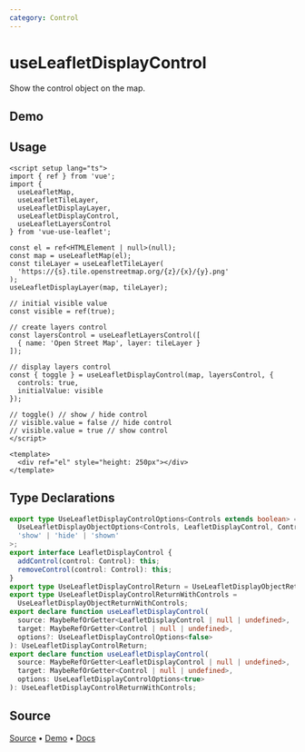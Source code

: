 ```yaml
---
category: Control
---
```


# useLeafletDisplayControl

Show the control object on the map.



## Demo

<ClientOnly>
  <Demo name="useLeafletDisplayControl" source-url="https://github.com/nikolaynau/vue-use-leaflet/blob/master/src/useLeafletDisplayControl/demo.vue" />
</ClientOnly>

## Usage

```vue
<script setup lang="ts">
import { ref } from 'vue';
import {
  useLeafletMap,
  useLeafletTileLayer,
  useLeafletDisplayLayer,
  useLeafletDisplayControl,
  useLeafletLayersControl
} from 'vue-use-leaflet';

const el = ref<HTMLElement | null>(null);
const map = useLeafletMap(el);
const tileLayer = useLeafletTileLayer(
  'https://{s}.tile.openstreetmap.org/{z}/{x}/{y}.png'
);
useLeafletDisplayLayer(map, tileLayer);

// initial visible value
const visible = ref(true);

// create layers control
const layersControl = useLeafletLayersControl([
  { name: 'Open Street Map', layer: tileLayer }
]);

// display layers control
const { toggle } = useLeafletDisplayControl(map, layersControl, {
  controls: true,
  initialValue: visible
});

// toggle() // show / hide control
// visible.value = false // hide control
// visible.value = true // show control
</script>

<template>
  <div ref="el" style="height: 250px"></div>
</template>
```

## Type Declarations

```ts
export type UseLeafletDisplayControlOptions<Controls extends boolean> = Omit<
  UseLeafletDisplayObjectOptions<Controls, LeafletDisplayControl, Control>,
  'show' | 'hide' | 'shown'
>;
export interface LeafletDisplayControl {
  addControl(control: Control): this;
  removeControl(control: Control): this;
}
export type UseLeafletDisplayControlReturn = UseLeafletDisplayObjectReturn;
export type UseLeafletDisplayControlReturnWithControls =
  UseLeafletDisplayObjectReturnWithControls;
export declare function useLeafletDisplayControl(
  source: MaybeRefOrGetter<LeafletDisplayControl | null | undefined>,
  target: MaybeRefOrGetter<Control | null | undefined>,
  options?: UseLeafletDisplayControlOptions<false>
): UseLeafletDisplayControlReturn;
export declare function useLeafletDisplayControl(
  source: MaybeRefOrGetter<LeafletDisplayControl | null | undefined>,
  target: MaybeRefOrGetter<Control | null | undefined>,
  options: UseLeafletDisplayControlOptions<true>
): UseLeafletDisplayControlReturnWithControls;
```

## Source

[Source](https://github.com/nikolaynau/vue-use-leaflet/blob/master/src/useLeafletDisplayControl/index.ts) • [Demo](https://github.com/nikolaynau/vue-use-leaflet/blob/master/src/useLeafletDisplayControl/demo.vue) • [Docs](https://github.com/nikolaynau/vue-use-leaflet/blob/master/src/useLeafletDisplayControl/index.md)
